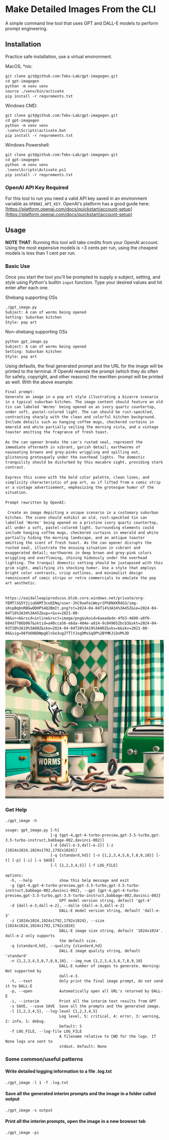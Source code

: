 # Make Detailed Images From the CLI

A simple command line tool that uses GPT and DALL-E models to perform prompt engineering.

## Installation

Practice safe installation, use a virtual environment.

MacOS, *nix:
```
git clone git@github.com:Tebs-Lab/gpt-imagegen.git
cd gpt-imagegen
python -m venv venv
source ./venv/bin/activate
pip install -r requrements.txt
```

Windows CMD:
```
git clone git@github.com:Tebs-Lab/gpt-imagegen.git
cd gpt-imagegen
python -m venv venv
.\venv\Scripts\activate.bat
pip install -r requrements.txt
```

Windows Powershell:
```
git clone git@github.com:Tebs-Lab/gpt-imagegen.git
cd gpt-imagegen
python -m venv venv
.\venv\Scripts\Activate.ps1
pip install -r requrements.txt
```

### OpenAI API Key Required

For this tool to run you need a valid API key saved in an environment variable as `OPENAI_API_KEY`. OpenAI's platform has a good guide here: [https://platform.openai.com/docs/quickstart/account-setup](https://platform.openai.com/docs/quickstart/account-setup)

## Usage

__NOTE THAT__: Running this tool will take credits from your OpenAI account. Using the most expensive models is ~3 cents per run, using the cheapest models is less than 1 cent per run.

### Basic Use

Once you start the tool you'll be prompted to supply a subject, setting, and style using Python's builtin `input` function. Type your desired values and hit enter after each one.

Shebang supporting OSs
```
./gpt_image.py 
Subject: A can of worms being opened
Setting: Suburban kitchen 
Style: pop art
```

Non-shebang supporting OSs
```
python gpt_image.py
Subject: A can of worms being opened
Setting: Suburban kitchen 
Style: pop art
```

Using defaults, the final generated prompt and the URL for the image will be printed to the terminal. If OpenAI rewrote the prompt (which they do often for safety, copyright, and other reasons) the rewritten prompt will be printed as well. With the above example:

```
Final prompt: 
Generate an image in a pop art style illustrating a bizarre scenario in a typical suburban kitchen. The image content should feature an old tin can labeled 'Worms' being opened on an ivory quartz countertop, under soft, pastel-colored light. The can should be rust-speckled, contrasting sharply with the clean and colorful kitchen background. Include details such as hanging coffee mugs, checkered curtains in emerald and white partially veiling the morning vista, and a vintage toaster emitting the fragrance of fresh toast. 

As the can opener breaks the can's rusted seal, represent the immediate aftermath in vibrant, garish detail; earthworms of nauseating browns and grey-pinks wriggling and spilling out, glistening grotesquely under the overhead lights. The domestic tranquility should be disturbed by this macabre sight, providing stark contrast.

Express this scene with the bold color palette, clean lines, and simplicity characteristic of pop art, as if lifted from a comic strip or a vintage advertisement, emphasizing the grotesque humor of the situation.

Prompt rewritten by OpenAI: 

 Create an image depicting a unique scenario in a customary suburban kitchen. The scene should exhibit an old, rust-speckled tin can labelled 'Worms' being opened on a pristine ivory quartz countertop, all under a soft, pastel-colored light. Surrounding elements could include hanging coffee mugs, checkered curtains in emerald and white partially hiding the morning landscape, and an antique toaster emitting the scent of fresh toast. As the can opener disrupts the rusted seal, illustrate the ensuing situation in vibrant and exaggerated detail; earthworms in deep brown and grey-pink colors wriggling and overflowing, shining hideously under the overhead lighting. The tranquil domestic setting should be juxtaposed with this grim sight, amplifying its shocking humor. Use a style that employs bright color contrasts, crisp outlines, and minimalist design reminiscent of comic strips or retro commercials to emulate the pop art aesthetic.


https://oaidalleapiprodscus.blob.core.windows.net/private/org-YEMTlSG5Y2jiuDAMT3coEENq/user-JhC9ueFeiWeyr1PhDNXKR4G3/img-sKspBqbnRBGwODHPS4Q2BmIt.png?st=2024-04-04T14%3A34%3A45Z&se=2024-04-04T16%3A34%3A45Z&sp=r&sv=2021-08-06&sr=b&rscd=inline&rsct=image/png&skoid=6aaadede-4fb3-4698-a8f6-684d7786b067&sktid=a48cca56-e6da-484e-a814-9c849652bcb3&skt=2024-04-03T20%3A19%3A00Z&ske=2024-04-04T20%3A19%3A00Z&sks=b&skv=2021-08-06&sig=98fU6N8DWpg8ln5e3ug2TTlYJogDMsSqOP%2BYMKJiDxM%3D
```

![](assets/can-o-worms.png)

### Get Help

```
./gpt_image -h
```

```
usage: gpt_image.py [-h]
                    [-g {gpt-4,gpt-4-turbo-preview,gpt-3.5-turbo,gpt-3.5-turbo-instruct,babbage-002,davinci-002}]
                    [-d {dall-e-3,dall-e-2}] [-z {1024x1024,1024x1792,1792x1024}]
                    [-q {standard,hd}] [-n {1,2,3,4,5,6,7,8,9,10}] [-t] [-p] [-i] [-s SAVE]
                    [-l {1,2,3,4,5}] [-f LOG_FILE]

options:
  -h, --help            show this help message and exit
  -g {gpt-4,gpt-4-turbo-preview,gpt-3.5-turbo,gpt-3.5-turbo-instruct,babbage-002,davinci-002}, --gpt {gpt-4,gpt-4-turbo-preview,gpt-3.5-turbo,gpt-3.5-turbo-instruct,babbage-002,davinci-002}
                        GPT model version string, default 'gpt-4'
  -d {dall-e-3,dall-e-2}, --dalle {dall-e-3,dall-e-2}
                        DALL-E model version string, default 'dall-e-3'
  -z {1024x1024,1024x1792,1792x1024}, --size {1024x1024,1024x1792,1792x1024}
                        DALL-E image size string, default '1024x1024'. dall-e-2 only supports
                        the default size.
  -q {standard,hd}, --quality {standard,hd}
                        DALL-E image quality string, default 'standard'
  -n {1,2,3,4,5,6,7,8,9,10}, --img_num {1,2,3,4,5,6,7,8,9,10}
                        DALL-E number of images to generate. Warning: Not supported by
                        dall-e-3.
  -t, --text            Only print the final image prompt, do not send it to DALL-E
  -p, --open            Automatically open all URL's returned by DALL-E
  -i, --interim         Print all the interim text results from GPT
  -s SAVE, --save SAVE  Save all the prompts and the generated image.
  -l {1,2,3,4,5}, --log-level {1,2,3,4,5}
                        Log level, 5: critical, 4: error, 3: warning, 2: info, 1: debug.
                        Default: 5
  -f LOG_FILE, --log-file LOG_FILE
                        A filename relative to CWD for the logs. If None logs are sent to
                        stdout. Default: None
```

### Some common/useful patterns

#### Write detailed logging information to a file .log.txt

```
./gpt_image -l 1 -f .log.txt
```

#### Save all the generated interim prompts and the image in a folder called output

```
./gpt_image -s output
```

#### Print all the interim prompts, open the image in a new browser tab

```
./gpt_image -pi 
```